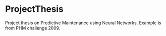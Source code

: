 # ProjectThesis
Project thesis on Predictive Maintenance using Neural Networks. Example is from PHM challenge 2009.
